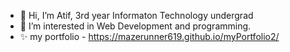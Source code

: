 - 👋 Hi, I’m Atif, 3rd year Informaton Technology undergrad
- 👀 I’m interested in Web Development and programming.
- ✨ my portfolio - https://mazerunner619.github.io/myPortfolio2/
<!---
mazerunner619/mazerunner619 is a ✨ special ✨ repository because its `README.md` (this file) appears on your GitHub profile.
You can click the Preview link to take a look at your changes.
--->
